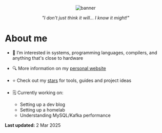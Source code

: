<p align="center">
  <img alt="banner" src="https://github.com/emmaneugene/emmaneugene/assets/45187465/cda10107-ff9a-4d07-a63e-d1d74944a8e5">
</p>

<p align="center"><i>"I don't just think it will... I know it might!"</i></p>

# About me
- 👀 I’m interested in systems, programming languages, compilers, and anything that's close to hardware

- 🔍 More information on my [personal website](https://emmaneugene.github.io)

- ⭐️ Check out my [stars](https://github.com/emmaneugene?tab=stars) for tools, guides and project ideas

- 🗒️ Currently working on:
  - Setting up a dev blog
  - Setting up a homelab
  - Understanding MySQL/Kafka performance

**Last updated:** 2 Mar 2025
<!---
emmaneugene/emmaneugene is a ✨ special ✨ repository because its `README.md` (this file) appears on your GitHub profile.
--->
